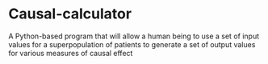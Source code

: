 # Causal-calculator
A Python-based program that will allow a human being to use a set of input values for a superpopulation of patients to generate a set of output values for various measures of causal effect

